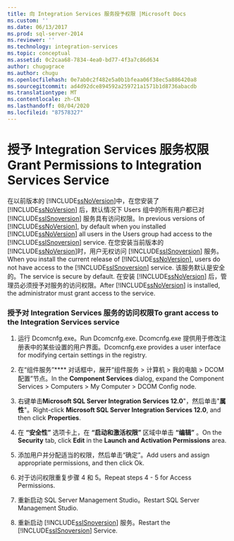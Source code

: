 ```yaml
---
title: 向 Integration Services 服务授予权限 |Microsoft Docs
ms.custom: ''
ms.date: 06/13/2017
ms.prod: sql-server-2014
ms.reviewer: ''
ms.technology: integration-services
ms.topic: conceptual
ms.assetid: 0c2caa68-7834-4ea0-bd77-4f3a7c86d634
author: chugugrace
ms.author: chugu
ms.openlocfilehash: 0e7ab0c2f482e5a0b1bfeaa06f38ec5a886420a8
ms.sourcegitcommit: ad4d92dce894592a259721a1571b1d8736abacdb
ms.translationtype: MT
ms.contentlocale: zh-CN
ms.lasthandoff: 08/04/2020
ms.locfileid: "87578327"
---
```

# <a name="grant-permissions-to-integration-services-service"></a><span data-ttu-id="f401c-102">授予 Integration Services 服务权限</span><span class="sxs-lookup"><span data-stu-id="f401c-102">Grant Permissions to Integration Services Service</span></span>
  <span data-ttu-id="f401c-103">在以前版本的 [!INCLUDE[ssNoVersion](../includes/ssnoversion-md.md)]中，在您安装了 [!INCLUDE[ssNoVersion](../includes/ssnoversion-md.md)] 后，默认情况下 Users 组中的所有用户都已对 [!INCLUDE[ssISnoversion](../includes/ssisnoversion-md.md)] 服务具有访问权限。</span><span class="sxs-lookup"><span data-stu-id="f401c-103">In previous versions of [!INCLUDE[ssNoVersion](../includes/ssnoversion-md.md)], by default when you installed [!INCLUDE[ssNoVersion](../includes/ssnoversion-md.md)] all users in the Users group had access to the [!INCLUDE[ssISnoversion](../includes/ssisnoversion-md.md)] service.</span></span> <span data-ttu-id="f401c-104">在您安装当前版本的 [!INCLUDE[ssNoVersion](../includes/ssnoversion-md.md)]时，用户无权访问 [!INCLUDE[ssISnoversion](../includes/ssisnoversion-md.md)] 服务。</span><span class="sxs-lookup"><span data-stu-id="f401c-104">When you install the current release of [!INCLUDE[ssNoVersion](../includes/ssnoversion-md.md)], users do not have access to the [!INCLUDE[ssISnoversion](../includes/ssisnoversion-md.md)] service.</span></span> <span data-ttu-id="f401c-105">该服务默认是安全的。</span><span class="sxs-lookup"><span data-stu-id="f401c-105">The service is secure by default.</span></span> <span data-ttu-id="f401c-106">在安装 [!INCLUDE[ssNoVersion](../includes/ssnoversion-md.md)] 后，管理员必须授予对服务的访问权限。</span><span class="sxs-lookup"><span data-stu-id="f401c-106">After [!INCLUDE[ssNoVersion](../includes/ssnoversion-md.md)] is installed, the administrator must grant access to the service.</span></span>  
  
### <a name="to-grant-access-to-the-integration-services-service"></a><span data-ttu-id="f401c-107">授予对 Integration Services 服务的访问权限</span><span class="sxs-lookup"><span data-stu-id="f401c-107">To grant access to the Integration Services service</span></span>  
  
1.  <span data-ttu-id="f401c-108">运行 Dcomcnfg.exe。</span><span class="sxs-lookup"><span data-stu-id="f401c-108">Run Dcomcnfg.exe.</span></span> <span data-ttu-id="f401c-109">Dcomcnfg.exe 提供用于修改注册表中的某些设置的用户界面。</span><span class="sxs-lookup"><span data-stu-id="f401c-109">Dcomcnfg.exe provides a user interface for modifying certain settings in the registry.</span></span>  
  
2.  <span data-ttu-id="f401c-110">在“组件服务”\*\*\*\* 对话框中，展开“组件服务 > 计算机 > 我的电脑 > DCOM 配置”节点。</span><span class="sxs-lookup"><span data-stu-id="f401c-110">In the **Component Services** dialog, expand the Component Services > Computers > My Computer > DCOM Config node.</span></span>  
  
3.  <span data-ttu-id="f401c-111">右键单击**Microsoft SQL Server Integration Services 12.0**"，然后单击"**属性**"。</span><span class="sxs-lookup"><span data-stu-id="f401c-111">Right-click **Microsoft SQL Server Integration Services 12.0**, and then click **Properties**.</span></span>  
  
4.  <span data-ttu-id="f401c-112">在 **“安全性”** 选项卡上，在 **“启动和激活权限”** 区域中单击 **“编辑”** 。</span><span class="sxs-lookup"><span data-stu-id="f401c-112">On the **Security** tab, click **Edit** in the **Launch and Activation Permissions** area.</span></span>  
  
5.  <span data-ttu-id="f401c-113">添加用户并分配适当的权限，然后单击“确定”。</span><span class="sxs-lookup"><span data-stu-id="f401c-113">Add users and assign appropriate permissions, and then click Ok.</span></span>  
  
6.  <span data-ttu-id="f401c-114">对于访问权限重复步骤 4 和 5。</span><span class="sxs-lookup"><span data-stu-id="f401c-114">Repeat steps 4 - 5 for Access Permissions.</span></span>  
  
7.  <span data-ttu-id="f401c-115">重新启动 SQL Server Management Studio。</span><span class="sxs-lookup"><span data-stu-id="f401c-115">Restart SQL Server Management Studio.</span></span>  
  
8.  <span data-ttu-id="f401c-116">重新启动 [!INCLUDE[ssISnoversion](../includes/ssisnoversion-md.md)] 服务。</span><span class="sxs-lookup"><span data-stu-id="f401c-116">Restart the [!INCLUDE[ssISnoversion](../includes/ssisnoversion-md.md)] Service.</span></span>  
  
  
